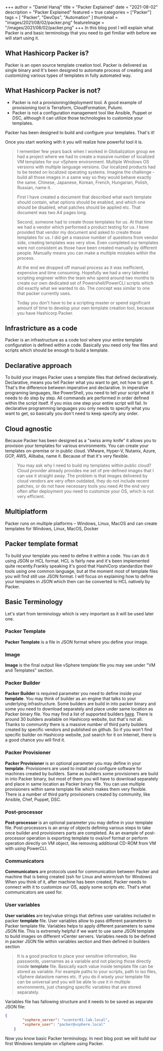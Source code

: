 +++
author = "Daniel Hanaj"
title = "Packer Explained"
date = "2021-08-02"
description = "Packer Explained"
featured = true
categories = ["Packer"]
tags = [
    "Packer",
    "DevOps",
    "Automation"
]
thumbnail = "images/2021/08/02/packer.png"
featureImage = "/images/2021/08/02/packer.png"
+++
In this blog post I will explain what Packer is and basic terminology that you need to get fimiliar with before we will start using it.
 <!--more-->
 ## **What Hashicorp Packer is?**
 Packer is an open source template creation tool. Packer is delivered as single binary and It's been designed to automate process of creating and customizing various types of templates in fully automated way.

## **What Hashicorp Packer is not?**
 * Packer is not a provisioning/deployment tool. A good example of provisioning tool is Terraform, CloudFormation, Pulumi.  
  * Packer is not a configuration management tool like Ansible, Puppet or DSC, although it can utilize those technologies to customize your templates.
 
 Packer has been designed to build and configure your templates. That's it!
 
 Once you start working with it you will realize how powerful tool it is. 

> I remember few years back when I worked in Globalization group we had a project where we had to create a massive number of localized VM templates for our vSphere environment. Multiple Windows OS versions with multiple language versions. Our localized products had to be tested on localized operating systems. Imagine the challenge - build all those images in a same way so they would behave exactly the same. Chinese, Japanese, Korean, French, Hungarian, Polish, Russian, name it. 
>
> First I have created a document that described what each template should contain, what options should be enabled, and which one should be disabled, what patches should be applied etc. That document was two A4 pages long.
>
>Second, someone had to create those templates for us. At that time we had a vendor which performed a product testing for us. I have provided that vendor my document and asked to create those templates for us. I did get a massive number of questions from vendor side, creating templates was very slow. Even completed our templates were not consistent as those have been created manually by different people. Manually means you can make a multiple mistakes within the process. 
>
>At the end we dropped off manual process as it was inefficient, expensive and time consuming. Hopefully we had a very talented scripting engineer within the team who spend around two months to create our own dedicated set of Powershell/PowerCLI scripts which did exactly what we wanted to do. The concept was similar to one that packer currently uses.
>
>Today you don't have to be a scripting master or spend significant amount of time to develop your own template creation tool, because you have Hashicorp Packer.

## **Infrastricture as a code**
Packer is an infrastructure as a code tool where your entire template configuration is defined within a code. Basically you need only few files and scripts which should be enough to build a template.

## **Declarative approach**
 To build your images Packer uses a template files that defined declaratively. Declarative, means you tell Packer what you want to get, not how to get it. 
 That's the difference between imperative and declarative.
 In imperative programing languages, like PowerShell, you need to tell your script what it needs to do step by step. All commands are performed in order defined within the script itself. If you miss one step your entire script will fail.
 In declarative programming languages you only needs to specify what you want to get, so basically you don't need to keep specify any order.

 ## **Cloud agnostic**
 Because Packer has been designed as a "swiss army knife" it allows you to provision your templates for various environments. You can create your templates on-premise or in public cloud. VMware, Hyper-V, Nutanix, Azure, GCP, AWS, Alibaba, name it. Because of that it's very flexible.
 > You may ask why I need to build my templates within public cloud? Cloud provider already provides me set of pre-defined images that I can use it straight away. The problem is that images delivered by cloud vendors are very often outdated, they do not include recent patches, or do not have necessary tools you need At the end very often after deployment you need to customize your OS, which is not very efficient.
 >
 ## **Multiplatform**
 Packer runs on multiple platforms – Windows, Linux, MacOS and can create templates for Windows, Linux, MacOS, Docker

 ## **Packer template format**
 To build your template you need to define it within a code. You can do it using JSON or HCL format. HCL is fairly new and it's been implemented quite recently.Frankly speaking it's good that HashiCorp standardize their tools using one common language, but at the moment most of template files you will find still use JSON format. I will focus on explaining how to define your templates in JSON which then can be converted to HCL natively by Packer.

 ## **Basic Terminology**
 Let's start from terminology which is very important as it will be used later one. 
 ### Packer Template 
 **Packer Template** is a file in JSON format where you define your image.
 ### Image
**Image** is the final output like vSphere template file you may see under "VM and Templates" section.
### Packer Builder 
**Packer Builder** is required parameter you need to define inside your **template**. You may think of builder as an engine that talks to your underlying infrastructure. Some builders are build in into packer binary and some you need to download separately and place under same location as Packer binary file. You may find a list of supported builders [here](https://www.packer.io/docs/builders). There is around 30 builders available on Hashicorp website, but that's not all. Thanks to community there is a massive number of third party builders created by specific vendors and published on github. So if you won't find specific builder on Hashicorp website, just search for it on Internet, there is a good chance you will find it.
### Packer Provisioner
**Packer Provisioner** is an optional parameter you may define in your **template**. Provisioners are used to install and configure software for machines created by builders. Same as builders some provisioners are build in into Packer binary, but most of them you will have to download separately and place in same location as Packer binary file. You can use multiple provisioners within same template file which makes them very flexible. There is a number of third party provisioners created by community, like Ansible, Chef, Puppet, DSC.
### Post-processor
**Post-processor** is an optional parameter you may define in your template file. Post-processors is an array of objects defining various steps to take once builder and provisioners parts are completed. As an example of post-processor operation is exporting template to ova/ovf format or perform operation directly on VM object, like removing additional CD-ROM from VM with using PowerCLI.
### Communicators
**Communicators** are protocols used for communication between Packer and machine that is being created (ssh for Linux and winrm/ssh for Windows) When you think of it, after machine has been created, Packer needs to connect with it to customize our OS, apply some scripts etc. That's what communicators are used for.
### User variables
**User variables** are key/value strings that defines user variables included in packer **template** file.
User variables allow to pass different parameters to Packer template file. Variables helps to apply different parameters to same JSON file. This is extremely helpful if we want to use same JSON template to build images on different vCenter servers.
Variables needs to be defined in packer JSON file within variables section and then defined in builders section 
>It is a good practice to place your sensitive information, like passwords, usernames as a variable and not placing those directly inside **template** file. Basically each value inside template file can be stored as variable. For example paths to your scripts, path to iso files, vSphere datastore names etc. If you do it wisely your template file can be universal and you will be able to use it in multiple environments, just changing specific variables that are stored separately.
>
Variables file has fallowing structure and it needs to be saved as separate JSON file:
```json
{
	    "vsphere_server": "vcenter01.lab.local",
	    "vsphere_user": "packer@vsphere.local"
	}
```
Now you know basic Packer terminology. In next blog post we will build our first Windows template on vSphere using Packer.




 

